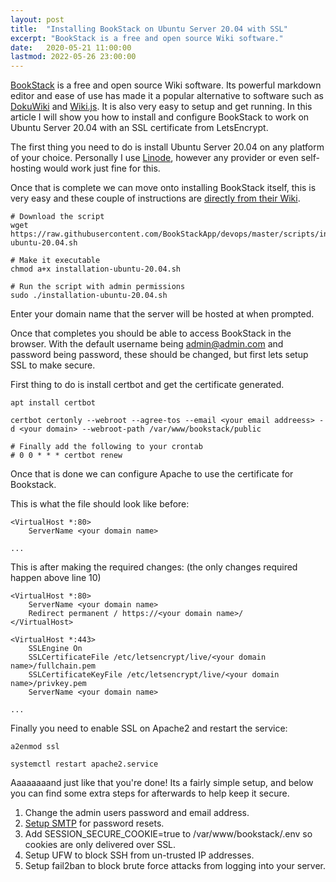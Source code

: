 ```yaml
---
layout: post
title:  "Installing BookStack on Ubuntu Server 20.04 with SSL"
excerpt: "BookStack is a free and open source Wiki software."
date:   2020-05-21 11:00:00
lastmod: 2022-05-26 23:00:00
---
```


[BookStack](https://www.bookstackapp.com/) is a free and open source Wiki software. Its powerful markdown editor and ease of use has made it a popular alternative to software such as [DokuWiki](https://www.dokuwiki.org/DokuWiki) and [Wiki.js](https://wiki.js.org/). It is also very easy to setup and get running. In this article I will show you how to install and configure BookStack to work on Ubuntu Server 20.04 with an SSL certificate from LetsEncrypt.

The first thing you need to do is install Ubuntu Server 20.04 on any platform of your choice. Personally I use [Linode](https://www.linode.com/), however any provider or even self-hosting would work just fine for this.

Once that is complete we can move onto installing BookStack itself, this is very easy and these couple of instructions are [directly from their Wiki](https://www.bookstackapp.com/docs/admin/installation/#ubuntu-2004).

<pre><code class="language-bash"># Download the script
wget https://raw.githubusercontent.com/BookStackApp/devops/master/scripts/installation-ubuntu-20.04.sh

# Make it executable
chmod a+x installation-ubuntu-20.04.sh

# Run the script with admin permissions
sudo ./installation-ubuntu-20.04.sh
</code></pre>

Enter your domain name that the server will be hosted at when prompted.

Once that completes you should be able to access BookStack in the browser. With the default username being admin@admin.com and password being password, these should be changed, but first lets setup SSL to make secure.

First thing to do is install certbot and get the certificate generated.

<pre><code class="language-bash">apt install certbot

certbot certonly --webroot --agree-tos --email &lt;your email addreess&gt; -d &lt;your domain&gt; --webroot-path /var/www/bookstack/public

# Finally add the following to your crontab
# 0 0 * * * certbot renew</code></pre>

Once that is done we can configure Apache to use the certificate for Bookstack.

This is what the file should look like before:

<pre><code class="language-apacheconf">&lt;VirtualHost *:80&gt;
    ServerName &lt;your domain name&gt;

...</code></pre>

This is after making the required changes: (the only changes required happen above line 10) 
<pre><code class="language-apacheconf">&lt;VirtualHost *:80&gt;
    ServerName &lt;your domain name&gt;
    Redirect permanent / https://&lt;your domain name&gt;/
&lt;/VirtualHost&gt;

&lt;VirtualHost *:443&gt;
    SSLEngine On
    SSLCertificateFile /etc/letsencrypt/live/&lt;your domain name&gt;/fullchain.pem
    SSLCertificateKeyFile /etc/letsencrypt/live/&lt;your domain name&gt;/privkey.pem
    ServerName &lt;your domain name&gt;
                                                                                               
...</code></pre>

Finally you need to enable SSL on Apache2 and restart the service: 
<pre><code class="language-bash">a2enmod ssl

systemctl restart apache2.service</code></pre>

Aaaaaaaand just like that you're done! Its a fairly simple setup, and below you can find some extra steps for afterwards to help keep it secure.

1. Change the admin users password and email address.
2. [Setup SMTP](https://www.bookstackapp.com/docs/admin/email-config/) for password resets.
3. Add <inline-code>SESSION_SECURE_COOKIE=true</inline-code> to <inline-code>/var/www/bookstack/.env</inline-code> so cookies are only delivered over SSL.
4. Setup UFW to block SSH from un-trusted IP addresses.
5. Setup fail2ban to block brute force attacks from logging into your server.